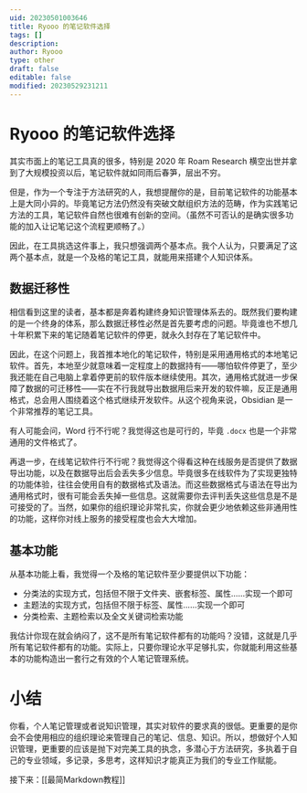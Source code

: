 ```yaml
---
uid: 20230501003646
title: Ryooo 的笔记软件选择
tags: []
description: 
author: Ryooo
type: other
draft: false
editable: false
modified: 20230529231211
---
```


# Ryooo 的笔记软件选择

其实市面上的笔记工具真的很多，特别是 2020 年 Roam Research 横空出世并拿到了大规模投资以后，笔记软件就如同雨后春笋，层出不穷。

但是，作为一个专注于方法研究的人，我想提醒你的是，目前笔记软件的功能基本上是大同小异的。毕竟笔记方法仍然没有突破文献组织方法的范畴，作为实践笔记方法的工具，笔记软件自然也很难有创新的空间。（虽然不可否认的是确实很多功能的加入让记笔记这个流程更顺畅了。）

因此，在工具挑选这件事上，我只想强调两个基本点。我个人认为，只要满足了这两个基本点，就是一个及格的笔记工具，就能用来搭建个人知识体系。

## 数据迁移性

相信看到这里的读者，基本都是奔着构建终身知识管理体系去的。既然我们要构建的是一个终身的体系，那么数据迁移性必然是首先要考虑的问题。毕竟谁也不想几十年积累下来的笔记随着笔记软件的停更，就永久封存在了笔记软件中。

因此，在这个问题上，我首推本地化的笔记软件，特别是采用通用格式的本地笔记软件。首先，本地至少就意味着一定程度上的数据持有——哪怕软件停更了，至少我还能在自己电脑上拿着停更前的软件版本继续使用。其次，通用格式就进一步保障了数据的可迁移性——实在不行我就导出数据用后来开发的软件嘛，反正是通用格式，总会用人围绕着这个格式继续开发软件。从这个视角来说，Obsidian 是一个非常推荐的笔记工具。

有人可能会问，Word 行不行呢？我觉得这也是可行的，毕竟 `.docx` 也是一个非常通用的文件格式了。

再退一步，在线笔记软件行不行呢？我觉得这个得看这种在线服务是否提供了数据导出功能，以及在数据导出后会丢失多少信息。毕竟很多在线软件为了实现更独特的功能体验，往往会使用自有的数据格式及语法。而这些数据格式与语法在导出为通用格式时，很有可能会丢失掉一些信息。这就需要你去评判丢失这些信息是不是可接受的了。当然，如果你的组织理论非常扎实，你就会更少地依赖这些非通用性的功能，这样你对线上服务的接受程度也会大大增加。

## 基本功能

从基本功能上看，我觉得一个及格的笔记软件至少要提供以下功能：

- 分类法的实现方式，包括但不限于文件夹、嵌套标签、属性……实现一个即可
- 主题法的实现方式，包括但不限于标签、属性……实现一个即可
- 分类检索、主题检索以及全文关键词检索功能

我估计你现在就会纳闷了，这不是所有笔记软件都有的功能吗？没错，这就是几乎所有笔记软件都有的功能。实际上，只要你理论水平足够扎实，你就能利用这些基本的功能构造出一套行之有效的个人笔记管理系统。

# 小结

你看，个人笔记管理或者说知识管理，其实对软件的要求真的很低。更重要的是你会不会使用相应的组织理论来管理自己的笔记、信息、知识。所以，想做好个人知识管理，更重要的应该是抛下对完美工具的执念，多潜心于方法研究，多执着于自己的专业领域，多记录，多思考，这样知识才能真正为我们的专业工作赋能。

接下来：[[最简Markdown教程]]